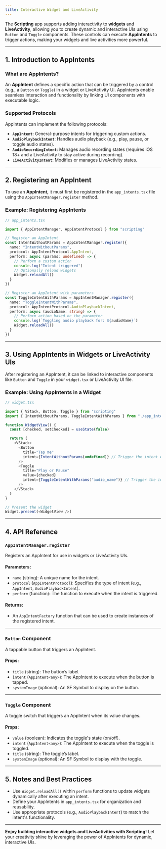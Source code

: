 ```yaml
---
title: Interactive Widget and LiveActivity
---
```

The **Scripting** app supports adding interactivity to **widgets** and **LiveActivity**, allowing you to create dynamic and interactive UIs using `Button` and `Toggle` components. These controls can execute **AppIntents** to trigger actions, making your widgets and live activities more powerful.

---

## 1. Introduction to AppIntents

### What are AppIntents?

An **AppIntent** defines a specific action that can be triggered by a control (e.g., a `Button` or `Toggle`) in a widget or LiveActivity UI. AppIntents enable seamless interaction and functionality by linking UI components with executable logic.

### Supported Protocols

AppIntents can implement the following protocols:

- **`AppIntent`**: General-purpose intents for triggering custom actions.
- **`AudioPlaybackIntent`**: Handles audio playback (e.g., play, pause, or toggle audio states).
- **`AudioRecordingIntent`**: Manages audio recording states (requires iOS 18+ and a LiveActivity to stay active during recording).
- **`LiveActivityIntent`**: Modifies or manages LiveActivity states.

---

## 2. Registering an AppIntent

To use an **AppIntent**, it must first be registered in the `app_intents.tsx` file using the `AppIntentManager.register` method.

### Example: Registering AppIntents

```typescript
// app_intents.tsx

import { AppIntentManager, AppIntentProtocol } from "scripting"

// Register an AppIntent
const IntentWithoutParams = AppIntentManager.register({
  name: "IntentWithoutParams",
  protocol: AppIntentProtocol.AppIntent,
  perform: async (params: undefined) => {
    // Perform a custom action
    console.log("Intent triggered")
    // Optionally reload widgets
    Widget.reloadAll()
  }
})

// Register an AppIntent with parameters
const ToggleIntentWithParams = AppIntentManager.register({
  name: "ToggleIntentWithParams",
  protocol: AppIntentProtocol.AudioPlaybackIntent,
  perform: async (audioName: string) => {
    // Perform action based on the parameter
    console.log(`Toggling audio playback for: ${audioName}`)
    Widget.reloadAll()
  }
})
```

---

## 3. Using AppIntents in Widgets or LiveActivity UIs

After registering an AppIntent, it can be linked to interactive components like `Button` and `Toggle` in your `widget.tsx` or LiveActivity UI file.

### Example: Using AppIntents in a Widget

```typescript
// widget.tsx

import { VStack, Button, Toggle } from "scripting"
import { IntentWithoutParams, ToggleIntentWithParams } from "./app_intents"

function WidgetView() {
  const [checked, setChecked] = useState(false)

  return (
    <VStack>
      <Button
        title="Tap me"
        intent={IntentWithoutParams(undefined)} // Trigger the intent without parameters
      />
      <Toggle
        title="Play or Pause"
        value={checked}
        intent={ToggleIntentWithParams("audio_name")} // Trigger the intent with a parameter
      />
    </VStack>
  )
}

// Present the widget
Widget.present(<WidgetView />)
```

---

## 4. API Reference

### `AppIntentManager.register`

Registers an AppIntent for use in widgets or LiveActivity UIs.

#### Parameters:
- `name` (string): A unique name for the intent.
- `protocol` (`AppIntentProtocol`): Specifies the type of intent (e.g., `AppIntent`, `AudioPlaybackIntent`).
- `perform` (function): The function to execute when the intent is triggered.

#### Returns:
- An `AppIntentFactory` function that can be used to create instances of the registered intent.

---

### `Button` Component

A tappable button that triggers an AppIntent.

#### Props:
- `title` (string): The button’s label.
- `intent` (`AppIntent<any>`): The AppIntent to execute when the button is tapped.
- `systemImage` (optional): An SF Symbol to display on the button.

---

### `Toggle` Component

A toggle switch that triggers an AppIntent when its value changes.

#### Props:
- `value` (boolean): Indicates the toggle's state (on/off).
- `intent` (`AppIntent<any>`): The AppIntent to execute when the toggle is toggled.
- `title` (string): The toggle’s label.
- `systemImage` (optional): An SF Symbol to display with the toggle.

---

## 5. Notes and Best Practices

- Use `Widget.reloadAll()` within `perform` functions to update widgets dynamically after executing an intent.
- Define your AppIntents in `app_intents.tsx` for organization and reusability.
- Use appropriate protocols (e.g., `AudioPlaybackIntent`) to match the intent's functionality.

---

**Enjoy building interactive widgets and LiveActivities with Scripting!** Let your creativity shine by leveraging the power of AppIntents for dynamic, interactive UIs.